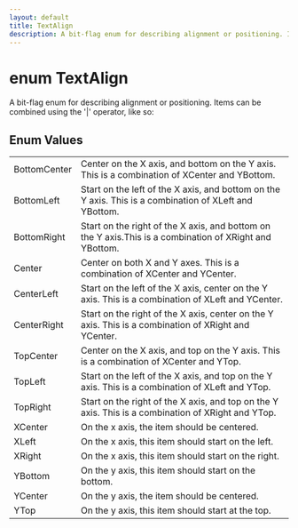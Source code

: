```yaml
---
layout: default
title: TextAlign
description: A bit-flag enum for describing alignment or positioning. Items can be combined using the '|' operator, like so.
---
```

# enum TextAlign

A bit-flag enum for describing alignment or positioning.
Items can be combined using the '|' operator, like so:




## Enum Values

|  |  |
|--|--|
|BottomCenter|Center on the X axis, and bottom on the Y axis. This is a combination of XCenter and YBottom.|
|BottomLeft|Start on the left of the X axis, and bottom on the Y axis. This is a combination of XLeft and YBottom.|
|BottomRight|Start on the right of the X axis, and bottom on the Y axis.This is a combination of XRight and YBottom.|
|Center|Center on both X and Y axes. This is a combination of XCenter and YCenter.|
|CenterLeft|Start on the left of the X axis, center on the Y axis. This is a combination of XLeft and YCenter.|
|CenterRight|Start on the right of the X axis, center on the Y axis. This is a combination of XRight and YCenter.|
|TopCenter|Center on the X axis, and top on the Y axis. This is a combination of XCenter and YTop.|
|TopLeft|Start on the left of the X axis, and top on the Y axis. This is a combination of XLeft and YTop.|
|TopRight|Start on the right of the X axis, and top on the Y axis. This is a combination of XRight and YTop.|
|XCenter|On the x axis, the item should be centered.|
|XLeft|On the x axis, this item should start on the left.|
|XRight|On the x axis, this item should start on the right.|
|YBottom|On the y axis, this item should start on the bottom.|
|YCenter|On the y axis, the item should be centered.|
|YTop|On the y axis, this item should start at the top.|


